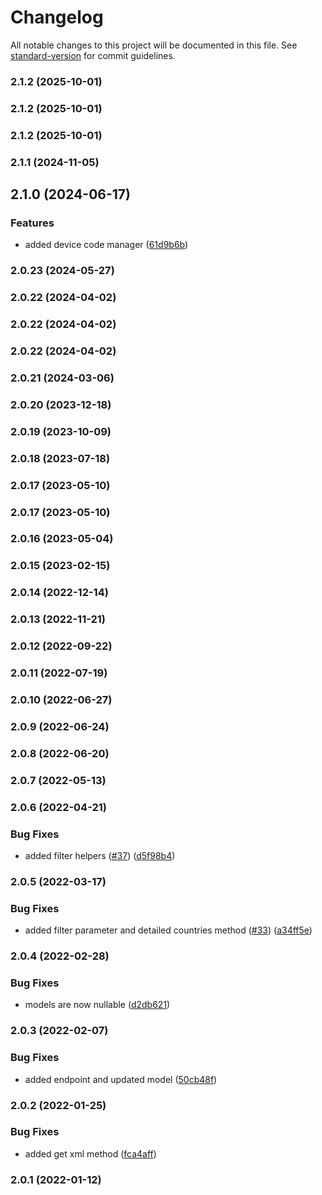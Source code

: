 # Changelog

All notable changes to this project will be documented in this file. See [standard-version](https://github.com/conventional-changelog/standard-version) for commit guidelines.

### 2.1.2 (2025-10-01)

### 2.1.2 (2025-10-01)

### 2.1.2 (2025-10-01)

### 2.1.1 (2024-11-05)

## 2.1.0 (2024-06-17)


### Features

* added device code manager ([61d9b6b](https://github.com/fattureincloud/fattureincloud-java-sdk/commit/61d9b6b1d576fb7e5a392aaf2eda63e7f9625862))

### 2.0.23 (2024-05-27)

### 2.0.22 (2024-04-02)

### 2.0.22 (2024-04-02)

### 2.0.22 (2024-04-02)

### 2.0.21 (2024-03-06)

### 2.0.20 (2023-12-18)

### 2.0.19 (2023-10-09)

### 2.0.18 (2023-07-18)

### 2.0.17 (2023-05-10)

### 2.0.17 (2023-05-10)

### 2.0.16 (2023-05-04)

### 2.0.15 (2023-02-15)

### 2.0.14 (2022-12-14)

### 2.0.13 (2022-11-21)

### 2.0.12 (2022-09-22)

### 2.0.11 (2022-07-19)

### 2.0.10 (2022-06-27)

### 2.0.9 (2022-06-24)

### 2.0.8 (2022-06-20)

### 2.0.7 (2022-05-13)

### 2.0.6 (2022-04-21)


### Bug Fixes

* added filter helpers ([#37](https://github.com/fattureincloud/fattureincloud-java-sdk/issues/37)) ([d5f98b4](https://github.com/fattureincloud/fattureincloud-java-sdk/commit/d5f98b4a8a84872436f6675dcf251a558ec36d1c))

### 2.0.5 (2022-03-17)


### Bug Fixes

* added filter parameter and detailed countries method ([#33](https://github.com/fattureincloud/fattureincloud-java-sdk/issues/33)) ([a34ff5e](https://github.com/fattureincloud/fattureincloud-java-sdk/commit/a34ff5e5efeff5035d291a7d7481c32aebed10ae))

### 2.0.4 (2022-02-28)


### Bug Fixes

* models are now nullable ([d2db621](https://github.com/fattureincloud/fattureincloud-java-sdk/commit/d2db621244b608c2cf65df5687e652ffff36e9a5))

### 2.0.3 (2022-02-07)


### Bug Fixes

* added endpoint and updated model ([50cb48f](https://github.com/fattureincloud/fattureincloud-java-sdk/commit/50cb48ffbbd6a94745237a14309f4758bf32738e))

### 2.0.2 (2022-01-25)


### Bug Fixes

* added get xml method ([fca4aff](https://github.com/fattureincloud/fattureincloud-java-sdk/commit/fca4aff33e994409249d43a03cb43c932e1e0a81))

### 2.0.1 (2022-01-12)
